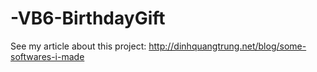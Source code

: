 -VB6-BirthdayGift
=================

See my article about this project: http://dinhquangtrung.net/blog/some-softwares-i-made
